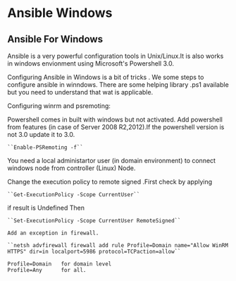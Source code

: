 Ansible Windows
===============
Ansible For Windows
--------------------
Ansible is a very powerful configuration tools in Unix/Linux.It is also works in windows envionment 
using Microsoft's Powershell 3.0.

Configuring Ansible in Windows is a bit of tricks . We some steps to configure ansible in winndows.
There are some helping library  .ps1  available but you need to understand  that wat is applicable.

Configuring winrm and psremoting:

Powershell comes in built with windows but not activated. Add powershell from features (in case of Server 2008 R2,2012).If the powershell version is not 3.0 update it to 3.0.
    
    ``Enable-PSRemoting -f``
    
You need a local administartor user (in domain environment) to connect windows node from controller (Linux) Node.
    
Change the execution policy to remote signed .First check by applying 
    
    ``Get-ExecutionPolicy -Scope CurrentUser``
    
 if result is Undefined Then  
    
    ``Set-ExecutionPolicy -Scope CurrentUser RemoteSigned``
    
    Add an exception in firewall.
    
    ``netsh advfirewall firewall add rule Profile=Domain name="Allow WinRM HTTPS" dir=in localport=5986 protocol=TCPaction=allow``
 
    Profile=Domain   for domain level
    Profile=Any      for all.
